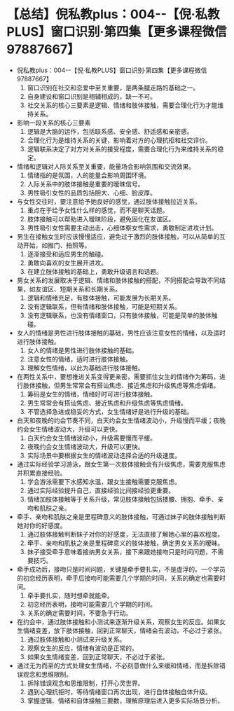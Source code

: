 # 【总结】倪私教plus：004--【倪·私教PLUS】窗口识别·第四集【更多课程微信97887667】

-   倪私教plus：004--【倪·私教PLUS】窗口识别·第四集【更多课程微信97887667】
    1.  窗口识别在社交和恋爱中至关重要，是两条腿走路的基础之一。
    2.  自身建设和窗口识别是相辅相成的，缺一不可。
    3.  社交关系的核心三要素是逻辑、情绪和肢体接触，需要合理化行为才能维持关系。
-   影响一段关系的核心三要素
    1.  逻辑是大脑的运作，包括联系感、安全感、舒适感和亲密感。
    2.  合理化行为是维持关系的关键，影响着对方的心理抗拒和社交评价。
    3.  逻辑联系决定了对方对关系的接受程度，需要合理化行为来维持关系的稳定。
-   情绪和逻辑对人际关系至关重要，能量场会影响氛围和交流效果。
    1.  情绪指的是氛围，人的能量会影响周围环境。
    2.  人际关系中的肢体接触是重要的暧昧信号。
    3.  男性吸引女性的品质包括胆大、心细、脸皮厚。
-   与女性交往时，要注意给予她良好的感觉，通过肢体接触拉近关系。
    1.  重点在于给予女性什么样的感觉，而不是聊天话题。
    2.  肢体接触可以帮助进入暧昧阶段，避免固化在友谊区。
    3.  男性吸引女性需要主动出击，心细体察女性需求，勇敢制定进攻计划。
-   男生在接触女生时应该慢慢适应，避免过于激烈的肢体接触，可以从简单的互动开始，如推门、拍照等。
    1.  逐渐接受和适应男生的触碰。
    2.  勇敢向喜欢的女生展开进攻。
    3.  在建立肢体接触的基础上，勇敢升级语言和话题。
-   男女关系的发展取决于逻辑、情绪和肢体接触的搭配，不同搭配会导致不同结果，如友谊区、短期关系和长期关系。
    1.  逻辑和情绪充足，有肢体接触，可能发展为长期关系。
    2.  没有逻辑联系，但有情绪和肢体接触，可能是短期关系。
    3.  没有逻辑联系，也没有情绪窗口，只有肢体接触，可能是简单的肢体触碰。
-   女人的情绪是男性进行肢体接触的基础，男性应该注意女性的情绪，以及适时进行肢体接触。
    1.  女人的情绪是男性进行肢体接触的基础。
    2.  注意女性的情绪，适时进行肢体接触。
    3.  理解女性情绪，以此为基础进行肢体接触。
-   在两性关系中，要想推进关系变得更亲密，需要抓住女生的情绪作为筹码，进行肢体接触，但男生常常会有搭讪焦虑、接近焦虑和升级焦虑等焦虑情绪。
    1.  筹码是女生的情绪，情绪好时可进行肢体接触。
    2.  男生常常会有搭讪焦虑、接近焦虑和升级焦虑等焦虑情绪。
    3.  不管选择急进或稳妥的方式，女生情绪好是进行升级的基础。
-   白天和夜晚的约会节奏不同，白天约会女生情绪波动小，升级慢而平缓；夜晚约会女生情绪波动大，升级可以更快。
    1.  白天约会女生情绪波动小，升级需要慢而平缓。
    2.  夜晚约会女生情绪波动大，升级可以更快。
    3.  实际场景中要根据女生的情绪波动选择合适的升级速度。
-   通过实际经验学习游泳，跟女生第一次肢体接触会有升级焦虑，需要克服焦虑并积累直接经验。
    1.  学会游泳需要下水感知水温，跟女生接触需要克服焦虑。
    2.  通过实际经验提升自己，直接经验比间接经验更重要。
    3.  情绪加肢体接触等于关系升级，常见肢体接触包括搂腰、拥抱、牵手、亲吻和肌肤之亲。
-   牵手、亲吻和肌肤之亲是里程碑意义的肢体接触，可通过妹子的肢体接触判断她对你的好感度。
    1.  通过肢体接触判断妹子对你的好感度，无法直接了解她心里的喜欢程度。
    2.  牵手、亲吻和肌肤之亲是里程碑意义的肢体接触，确定男女关系的暧昧。
    3.  妹子接受牵手意味着接纳男女关系，接下来跟她接吻只是时间问题，不需要技巧。
-   牵手成功后，接吻只是时间问题，关键是牵手要扎实，不是虚浮的。一个学员的初恋经历表明，牵手后接吻可能需要几个学期的时间，关系的确定也需要时间。
    1.  牵手要扎实，随时想牵就能牵。
    2.  初恋经历表明，接吻可能需要几个学期的时间。
    3.  关系的确定需要时间，不要急于行动。
-   在约会中，通过肢体接触和小测试来逐渐升级关系，观察女生的反应。如果女生情绪变差，放下肢体接触，回到正常聊天，情绪会有波动，不必过于紧张。
    1.  通过肢体接触和小测试来升级关系。
    2.  观察女生的反应，情绪有波动是正常的。
    3.  如果女生情绪变差，回到正常聊天，不必过于紧张。
-   通过无为而至的方式处理女生情绪，不必刻意做什么来缓和情绪，而是拆除错误观念和思维限制。
    1.  拆除错误观念和思维限制，打开心灵世界。
    2.  遇到心理抗拒时，等待情绪窗口再次出现，进行自体接触自体升级。
    3.  掌握逻辑、情绪和自体接触三要数，理解原理后进入更多实际场景分析。